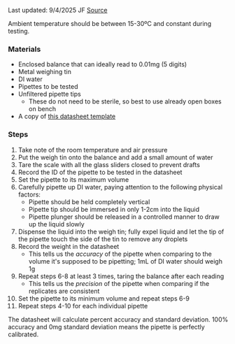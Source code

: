 Last updated: 9/4/2025 JF
[Source](https://www.integra-biosciences.com/global/en/calibration-check-how-calculate-accuracy-and-precision-pipette)

Ambient temperature should be between 15-30ºC and constant during testing. 
### Materials
- Enclosed balance that can ideally read to 0.01mg (5 digits)
- Metal weighing tin
- DI water
- Pipettes to be tested
- Unfiltered pipette tips
	- These do not need to be sterile, so best to use already open boxes on bench
- A copy of [this datasheet template](https://docs.google.com/spreadsheets/d/12iTAoEG-l1v3_EwdWPf6dzEALZ_Db2crj8M9VraPPEo/edit?usp=sharing)
### Steps
1. Take note of the room temperature and air pressure
2. Put the weigh tin onto the balance and add a small amount of water
3. Tare the scale with all the glass sliders closed to prevent drafts
4. Record the ID of the pipette to be tested in the datasheet 
5. Set the pipette to its maximum volume
6. Carefully pipette up DI water, paying attention to the following physical factors:
	- Pipette should be held completely vertical
	- Pipette tip should be immersed in only 1-2cm into the liquid
	- Pipette plunger should be released in a controlled manner to draw up the liquid slowly
7. Dispense the liquid into the weigh tin; fully expel liquid and let the tip of the pipette touch the side of the tin to remove any droplets
8. Record the weight in the datasheet
	- This tells us the *accuracy* of the pipette when comparing to the volume it's supposed to be pipetting; 1mL of DI water should weigh 1g
9. Repeat steps 6-8 at least 3 times, taring the balance after each reading
	- This tells us the *precision* of the pipette when comparing if the replicates are consistent
10. Set the pipette to its minimum volume and repeat steps 6-9
11. Repeat steps 4-10 for each individual pipette

The datasheet will calculate percent accuracy and standard deviation. 100% accuracy and 0mg standard deviation means the pipette is perfectly calibrated.
